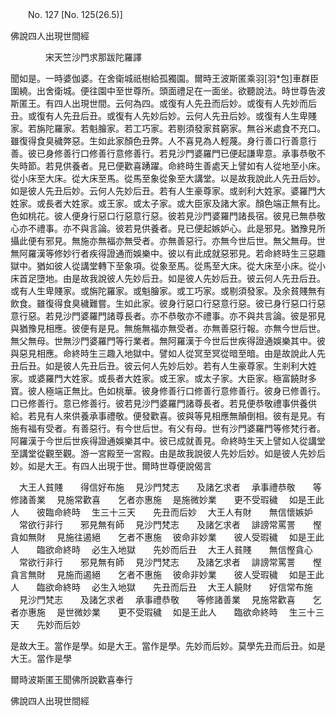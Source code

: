 ﻿　　No. 127 [No. 125(26.5)]

佛說四人出現世間經

　　　　宋天竺沙門求那跋陀羅譯


聞如是。一時婆伽婆。在舍衛城祇樹給孤獨園。爾時王波斯匿乘羽[羽*包]車群臣圍繞。出舍衛城。便往園中至世尊所。頭面禮足在一面坐。欲聽說法。時世尊告波斯匿王。有四人出現世間。云何為四。或復有人先丑而后妙。或復有人先妙而后丑。或復有人先丑后丑。或復有人先妙后妙。云何人先丑后妙。或復有人生卑賤家。若旃陀羅家。若魁膾家。若工巧家。若剔須發家貧窮家。無谷米處食不充口。雖復得食臭穢弊惡。生如此家顏色丑弊。人不喜見為人輕蔑。身行善口行善意行善。彼已身修善行口修善行意修善行。若見沙門婆羅門已便起謙卑意。承事恭敬不失時節。若見供養者。見已便歡喜踴躍。命終時生善處天上譬如有人從地至小床。從小床至大床。從大床至馬。從馬至象從象至大講堂。以是故我說此人先丑后妙。如是彼人先丑后妙。云何人先妙后丑。若有人生豪尊家。或剎利大姓家。婆羅門大姓家。或長者大姓家。或王家。或太子家。或大臣家及諸大家。顏色端正無有比。色如桃花。彼人便身行惡口行惡意行惡。彼若見沙門婆羅門諸長宿。彼見已無恭敬心亦不禮事。亦不與言論。彼若見供養者。見已便起嫉妒心。此是邪見。猶豫見所攝此便有邪見。無施亦無福亦無受者。亦無善惡行。亦無今世后世。無父無母。世無阿羅漢等修妙行者疾得證通而娛樂中。彼以有此成就惡邪見。若命終時生三惡趣獄中。猶如彼人從講堂轉下至象項。從象至馬。從馬至大床。從大床至小床。從小床首足墮地。由是故我說彼人先妙后丑。如是彼人先妙后丑。彼云何人先丑后丑。或有人生卑賤家。或旃陀羅家。或魁膾家。或工巧家。或剔須發家。及余貧賤無有飲食。雖復得食臭穢難嘗。生如此家。彼身行惡口行惡意行惡。彼已身行惡口行惡意行惡。若見沙門婆羅門諸尊長者。亦不恭敬亦不禮事。亦不與共言論。彼是邪見與猶豫見相應。彼便有是見。無施無福亦無受者。亦無善惡行報。亦無今世后世。無父無母。世無沙門婆羅門等行業者。無阿羅漢于今世后世疾得證通娛樂其中。彼與惡見相應。命終時生三趣入地獄中。譬如人從冥至冥從暗至暗。由是故說此人先丑后丑。如是彼人先丑后丑。彼云何人先妙后妙。若有人生豪尊家。生剎利大姓家。或婆羅門大姓家。或長者大姓家。或王家。或太子家。大臣家。極富饒財多寶。彼人極端正無比。色如桃華。彼身修善行口修善行意修善行。彼身已修善行。口已修善行。意已修善行。彼若見沙門婆羅門諸尊長者。若見便恭敬禮事供養供給。若見有人來供養承事禮敬。便發歡喜。彼與等見相應無顛倒相。彼有是見。有施有福有受者。有善惡行。有今世后世。有父有母。世有沙門婆羅門等修梵行者。阿羅漢于今世后世疾得證通娛樂其中。彼已成就善見。命終時生天上譬如人從講堂至講堂從觀至觀。游一宮殿至一宮殿。由是故我說彼人先妙后妙。如是彼人先妙后妙。如是大王。有四人出現于世。爾時世尊便說偈言

　大王人貧賤　　得信好布施
　見沙門梵志　　及諸乞求者
　承事禮恭敬　　等修諸善業
　見施常歡喜　　乞者亦惠施
　是施微妙業　　更不受瑕穢
　如是王此人　　彼臨命終時
　生三十三天　　先丑而后妙
　大王人有財　　無信懷嫉妒
　常欲行非行　　邪見無有師
　見沙門梵志　　及諸乞求者
　誹謗常罵詈　　慳貪如無財
　見施往遏絕　　乞者不惠施
　彼命非妙業　　彼人受瑕穢
　如是王此人　　臨欲命終時
　必生入地獄　　先妙而后丑
　大王人貧賤　　無信慳貪心
　常欲行非行　　邪見無有師
　見沙門梵志　　及諸乞求者
　誹謗常罵詈　　慳貪言無財
　見施而遏絕　　乞者不惠施
　彼命非妙業　　彼人受瑕穢
　如是王此人　　臨欲命終時
　必生入地獄　　先丑而后丑
　大王人饒財　　好信常布施
　見沙門梵志　　及諸乞求者
　承事禮恭敬　　等修諸善業
　見施常歡喜　　乞者亦惠施
　是世微妙業　　更不受瑕穢
　如是王此人　　臨欲命終時
　生三十三天　　先妙而后妙　

是故大王。當作是學。如是大王。當作是學。先妙而后妙。莫學先丑而后丑。如是大王。當作是學

爾時波斯匿王聞佛所說歡喜奉行

佛說四人出現世間經
